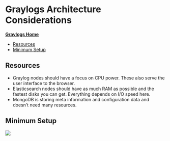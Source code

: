 # Graylogs Architecture Considerations

[**Graylogs Home**](../README.md)
- [Resources](#Resources)
- [Minimum Setup](#Minimum-Setup)

## Resources

- Graylog nodes should have a focus on CPU power. These also serve the user interface to the browser.
- Elasticsearch nodes should have as much RAM as possible and the fastest disks you can get. Everything depends on I/O speed here.
- MongoDB is storing meta information and configuration data and doesn’t need many resources.

## Minimum Setup

![](https://docs.graylog.org/en/3.2/_images/architec_small_setup.png)